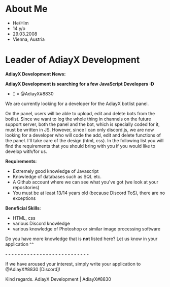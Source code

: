 # About Me

- He/Him
- 14 y/o
- 29.03.2008
- Vienna, Austria

# Leader of AdiayX Development

__AdiayX Development News:__

**AdiayX Development is searching for a few JavaScript Developers :D** 
- ` I ` = @AdiayX#8830

We are currently looking for a developer for the AdiayX botlist panel.

On the panel, users will be able to upload, edit and delete bots from the botlist. Since we want to log the whole thing in channels on the future support server, both the panel and the bot, which is specially coded for it, must be written in JS. However, since I can only discord.js, we are now looking for a developer who will code the add, edit and delete functions of the panel. I'll take care of the design (html, css).
In the following list you will find the requirements that you should bring with you if you would like to develop with/for us.

__Requirements__:
- Extremely good knowledge of Javascript
- Knowledge of databases such as SQL etc.
- A Github account where we can see what you've got (we look at your repositories)
- You must be at least 13/14 years old (because Discord ToS), there are no exceptions

__Beneficial Skills__:
- HTML, css
- various Discord knowledge
- various knowledge of Photoshop or similar image processing software

Do you have more knowledge that is **not** listed here? Let us know in your application ^^

**- - - - - - - - - - - - - - - - - - - - - - - - - - -**

If we have aroused your interest, simply write your application to @AdiayX#8830 [Discord]!

Kind regards.
AdiayX Development | AdiayX#8830
